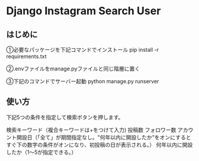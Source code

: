 # Django Instagram Search User
## はじめに

①必要なパッケージを下記コマンドでインストール
pip install -r requirements.txt

②.envファイルをmanage.pyファイルと同じ階層に置く

③下記のコマンドでサーバー起動
python manage.py runserver

## 使い方

下記5つの条件を指定して検索ボタンを押します。

検索キーワード（複合キーワードは+をつけて入力)
投稿数
フォロワー数
アカウント開設日（「全て」が期間指定なし。"何年以内に開設したか"をオンにするとすぐ下の数字の条件がオンになり、初投稿の日が表示される。）
何年以内に開設したか（1～5が指定できる。）